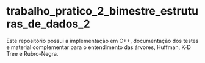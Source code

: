 # trabalho_pratico_2_bimestre_estruturas_de_dados_2
Este repositório possui a implementação em C++, documentação dos testes e material complementar para o entendimento das árvores, Huffman, K-D Tree e Rubro-Negra.
